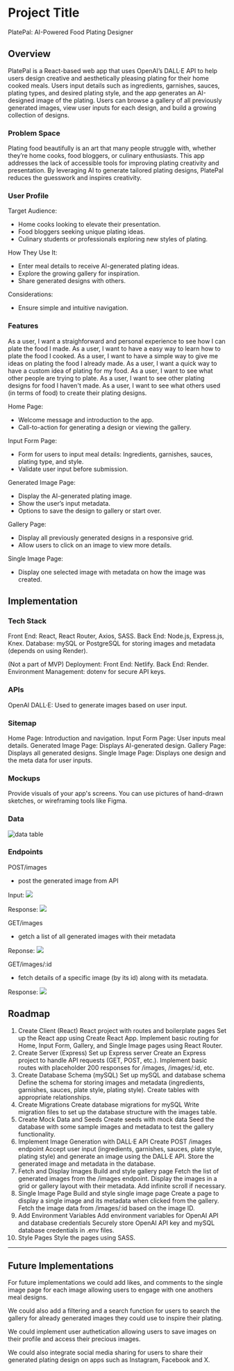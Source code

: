 # Project Title

PlatePal: AI-Powered Food Plating Designer

## Overview

PlatePal is a React-based web app that uses OpenAI’s DALL·E API to help users design creative and aesthetically pleasing plating for their home cooked meals. Users input details such as ingredients, garnishes, sauces, plating types, and desired plating style, and the app generates an AI-designed image of the plating. Users can browse a gallery of all previously generated images, view user inputs for each design, and build a growing collection of designs.

### Problem Space

Plating food beautifully is an art that many people struggle with, whether they’re home cooks, food bloggers, or culinary enthusiasts. This app addresses the lack of accessible tools for improving plating creativity and presentation. By leveraging AI to generate tailored plating designs, PlatePal reduces the guesswork and inspires creativity.

### User Profile

Target Audience:
- Home cooks looking to elevate their presentation.
- Food bloggers seeking unique plating ideas.
- Culinary students or professionals exploring new styles of plating.

How They Use It:
- Enter meal details to receive AI-generated plating ideas.
- Explore the growing gallery for inspiration.
- Share generated designs with others.

Considerations:
- Ensure simple and intuitive navigation.

### Features

As a user, I want a straighforward and personal experience to see how I can plate the food I made.
As a user, I want to have a easy way to learn how to plate the food I cooked.
As a user, I want to have a simple way to give me ideas on plating the food I already made.
As a user, I want a quick way to have a custom idea of plating for my food.
As a user, I want to see what other people are trying to plate.
As a user, I want to see other plating designs for food I haven't made.
As a user, I want to see what others used (in terms of food) to create their plating designs.

Home Page:
- Welcome message and introduction to the app.
- Call-to-action for generating a design or viewing the gallery.

Input Form Page:
- Form for users to input meal details:
    Ingredients, garnishes, sauces, plating type, and style.
- Validate user input before submission.

Generated Image Page:
- Display the AI-generated plating image.
- Show the user’s input metadata.
- Options to save the design to gallery or start over.

Gallery Page:
- Display all previously generated designs in a responsive grid.
- Allow users to click on an image to view more details.

Single Image Page:
- Display one selected image with metadata on how the image was created.

## Implementation

### Tech Stack

Front End: React, React Router, Axios, SASS.
Back End: Node.js, Express.js, Knex.
Database: mySQL or PostgreSQL for storing images and metadata (depends on using Render).

(Not a part of MVP)
Deployment:
Front End: Netlify.
Back End: Render.
Environment Management: dotenv for secure API keys.

### APIs

OpenAI DALL·E: Used to generate images based on user input.

### Sitemap

Home Page: Introduction and navigation.
Input Form Page: User inputs meal details.
Generated Image Page: Displays AI-generated design.
Gallery Page: Displays all generated designs.
Single Image Page: Displays one design and the meta data for user inputs.

### Mockups

Provide visuals of your app's screens. You can use pictures of hand-drawn sketches, or wireframing tools like Figma.

### Data

![data table](proposal_assets/datatable.png)

### Endpoints

POST/images
 - post the generated image from API

Input:
 ![](proposal_assets/postinput.png)

 Response: 
![](proposal_assets/postresponse.png)

GET/images
- getch a list of all generated images with their metadata

Reponse:
![](proposal_assets/getimages.png)

GET/images/:id
- fetch details of a specific image (by its id)
along with its metadata.

Response:
![](proposal_assets/getimagebyid.png)



## Roadmap

1. Create Client (React)
React project with routes and boilerplate pages
Set up the React app using Create React App.
Implement basic routing for Home, Input Form, Gallery, and Single Image pages using React Router.
2. Create Server (Express)
Set up Express server
Create an Express project to handle API requests (GET, POST, etc.).
Implement basic routes with placeholder 200 responses for /images, /images/:id, etc.
3. Create Database Schema (mySQL)
Set up mySQL and database schema
Define the schema for storing images and metadata (ingredients, garnishes, sauces, plate style, plating style).
Create tables with appropriate relationships.
4. Create Migrations
Create database migrations for mySQL
Write migration files to set up the database structure with the images table.
5. Create Mock Data and Seeds
Create seeds with mock data
Seed the database with some sample images and metadata to test the gallery functionality.
6. Implement Image Generation with DALL·E API
Create POST /images endpoint
Accept user input (ingredients, garnishes, sauces, plate style, plating style) and generate an image using the DALL·E API.
Store the generated image and metadata in the database.
7. Fetch and Display Images
Build and style gallery page
Fetch the list of generated images from the /images endpoint.
Display the images in a grid or gallery layout with their metadata.
Add infinite scroll if necessary.
8. Single Image Page
Build and style single image page
Create a page to display a single image and its metadata when clicked from the gallery.
Fetch the image data from /images/:id based on the image ID.
9. Add Environment Variables
Add environment variables for OpenAI API and database credentials
Securely store OpenAI API key and mySQL database credentials in .env files.
10. Style Pages
Style the pages using SASS.


---

## Future Implementations

For future implementations we could add likes, and comments to the single image page for each image allowing users to engage with one anothers meal designs. 

We could also add a filtering and a search function for users to search the gallery for already generated images they could use to inspire their plating.

We could implement user authetication allowing users to save images on their profile and access their precious images.

We could also integrate social media sharing for users to share their generated plating design on apps such as Instagram, Facebook and X.


[def]: datatable.png